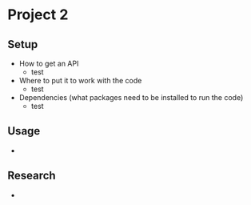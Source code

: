 # Project 2
## Setup
  - How to get an API
    - test
  - Where to put it to work with the code
    - test
  - Dependencies (what packages need to be installed to run the code)
    - test
## Usage
  -
## Research
  -
